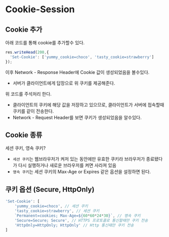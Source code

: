 # Cookie-Session

## Cookie 추가
아래 코드를 통해 cookie를 추가할수 있다.
```js
res.writeHead(200,{
  'Set-Cookie': ['yummy_cookie=choco', 'tasty_cookie=strawberry']
});
```

이후 Network - Response Header에 Cookie 값이 생성되었음을 볼수있다.
- 서버가 클라이언트에게 답장으로 위 쿠키를 제공해준다.

위 코드를 주석처리 한다.
- 클라이언트의 쿠키에 해당 값을 저장하고 있으므로, 클라이언트가 서버에 접속할때 쿠키를 같이 전송한다.
- Network - Request Header를 보면 쿠키가 생성되었음을 알수있다.


## Cookie 종류
세션 쿠키, 영속 쿠키?
- `세션 쿠키`는 웹브라우저가 켜저 있는 동안에만 유효한 쿠키라 브라우저가 종료됐다가 다시 실행하거나 새로운 브라우저를 켜면 사라져 있음
- `영속 쿠키`는 세션 쿠키의 Max-Age or Expires 같은 옵션을 설정하면 된다.

## 쿠키 옵션 (Secure, HttpOnly)
```js
'Set-Cookie': [
    'yummy_cookie=choco', // 세션 쿠키
    'tasty_cookie=strawberry', // 세션 쿠키
    `Permanent=cookies; Max-Age=${60*60*24*30}`, // 영속 쿠키
    'Secure=Secure; Secure', // HTTPS 프로토콜로 통신할때만 쿠키 전송
    'HttpOnly=HttpOnly; HttpOnly' // Http 통신때만 쿠키 전송
]
```

